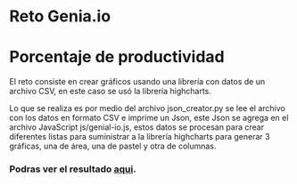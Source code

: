 # Reto Genia.io
# Porcentaje de productividad

El reto consiste en crear gráficos usando una librería con datos de un archivo CSV, en este caso se usó la librería highcharts.

Lo que se realiza es por medio del archivo json_creator.py se lee el archivo con los datos en formato CSV e imprime un Json, este Json se agrega en el archivo JavaScript js/genial-io.js, estos datos se procesan para crear diferentes listas para suministrar a la librería highcharts para generar 3 gráficas, una de área, una de pastel y otra de columnas.

### Podras ver el resultado <a href="https://zoltanmg.github.io/genial-io/" target="_blank" rel="noopener noreferrer">aqui</a>.